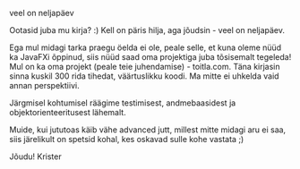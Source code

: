 veel on neljapäev

Ootasid juba mu kirja? :) Kell on päris hilja, aga jõudsin - veel on neljapäev.

Ega mul midagi tarka praegu öelda ei ole, peale selle, et kuna oleme nüüd ka JavaFXi õppinud, siis nüüd saad oma projektiga juba tõsisemalt tegeleda! Mul on ka oma projekt (peale teie juhendamise) - toitla.com. Täna kirjasin sinna kuskil 300 rida tihedat, väärtuslikku koodi. Ma mitte ei uhkelda vaid annan perspektiivi.

Järgmisel kohtumisel räägime testimisest, andmebaasidest ja objektorienteeritusest lähemalt.

Muide, kui jututoas käib vähe advanced jutt, millest mitte midagi aru ei saa, siis järelikult on spetsid kohal, kes oskavad sulle kohe vastata ;)

Jõudu!
Krister
